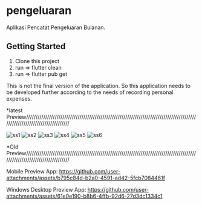 # pengeluaran

Aplikasi Pencatat Pengeluaran Bulanan.

## Getting Started

1. Clone this project
2. run => flutter clean
3. run => flutter pub get

This is not the final version of the application. So this application needs to be developed further according to the needs of recording personal expenses.



*latest Preview//////////////////////////////////////////////////////////////////////////////////////////////////////////////////////////


![ss1](https://github.com/user-attachments/assets/edd90543-89b6-413f-940f-15df29c5a2a2)
![ss2](https://github.com/user-attachments/assets/b49698fc-3d18-4880-8237-15df887cf0e4)
![ss3](https://github.com/user-attachments/assets/7bd84b45-72da-4fad-909d-e898992df79d)
![ss4](https://github.com/user-attachments/assets/6edd2b61-5c6c-426d-bc58-d1924481826f)
![ss5](https://github.com/user-attachments/assets/d8b49e2a-d1d2-48d7-a43a-4ec00297b29e)
![ss6](https://github.com/user-attachments/assets/30a48587-ccf0-45fd-9ca7-e665fd0d24bc)


*Old Preview//////////////////////////////////////////////////////////////////////////////////////////////////////////////////////////


Mobile Preview App:
https://github.com/user-attachments/assets/b795c84d-b2a0-4591-ad42-5fcb7084461f


Windows Desktop Preview App:
https://github.com/user-attachments/assets/61e0e190-b8b6-4ffb-92d6-27d3dc1334c1

